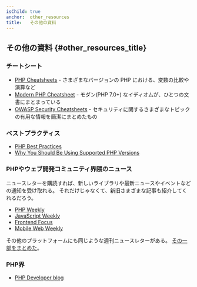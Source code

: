 ```yaml
---
isChild: true
anchor:  other_resources
title:   その他の資料
---
```


## その他の資料 {#other_resources_title}

### チートシート

* [PHP Cheatsheets](http://phpcheatsheets.com/) - さまざまなバージョンの PHP における、変数の比較や演算など
* [Modern PHP Cheatsheet](https://github.com/smknstd/modern-php-cheatsheet) - モダン(PHP 7.0+) なイディオムが、ひとつの文書にまとまっている
* [OWASP Security Cheatsheets](https://www.owasp.org/index.php/OWASP_Cheat_Sheet_Series) - セキュリティに関するさまざまなトピックの有用な情報を簡潔にまとめたもの

### ベストプラクティス

* [PHP Best Practices](https://phpbestpractices.org/)
* [Why You Should Be Using Supported PHP Versions](https://kinsta.com/blog/php-versions/)

### PHPやウェブ開発コミュニティ界隈のニュース

ニュースレターを購読すれば、新しいライブラリや最新ニュースやイベントなどの通知を受け取れる。
それだけじゃなくて、新旧さまざまな記事も紹介してくれるだろう。

* [PHP Weekly](https://www.phpweekly.com)
* [JavaScript Weekly](https://javascriptweekly.com/)
* [Frontend Focus](https://frontendfoc.us/)
* [Mobile Web Weekly](https://mobiledevweekly.com/)

その他のプラットフォームにも同じような週刊ニュースレターがある。 [その一部をまとめた](https://github.com/jondot/awesome-weekly)。

### PHP界

* [PHP Developer blog](https://blog.phpdeveloper.org/)
